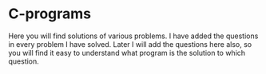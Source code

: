 # C-programs
Here you will find solutions of various problems.
I have added the questions in every problem I have solved. Later I will add the questions here also, so you will find it easy to understand what program is the solution to which question.
